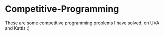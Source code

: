 # Competitive-Programming
These are some competitive programming problems I have solved, on UVA and Kattis :)
